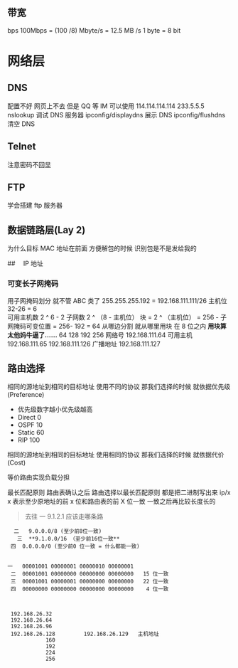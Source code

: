 ## 带宽

bps 100Mbps = (100 /8) Mbyte/s = 12.5 MB /s
1 byte = 8 bit

# 网络层

## DNS

配置不好 网页上不去 但是 QQ 等 IM 可以使用
114.114.114.114 233.5.5.5
nslookup 调试 DNS 服务器
ipconfig/displaydns 展示 DNS
ipconfig/flushdns 清空 DNS

## Telnet

注意密码不回显

## FTP

学会搭建 ftp 服务器

## 数据链路层(Lay 2)

为什么目标 MAC 地址在前面 方便解包的时候 识别包是不是发给我的

##　 IP 地址

### 可变长子网掩码

用子网掩码划分 就不管 ABC 类了
255.255.255.192 = 192.168.111.111/26
主机位 32-26 = 6  
可用主机数 2 ^ 6 - 2
子网数 2 ^ （8 - 主机位）
块 = 2 ^ （主机位） = 256 - 子网掩码可变位置 = 256- 192 = 64
从哪边分割 就从哪里用块 在 8 位之内
**用块算 太他妈牛逼了......**
64 128 192 256 
网络号 192.168.111.64
可用主机 192.168.111.65 192.168.111.126
广播地址 192.168.111.127

## 路由选择

相同的源地址到相同的目标地址 使用不同的协议 那我们选择的时候 就依据优先级(Preference)

- 优先级数字越小优先级越高
- Direct 0
- OSPF 10
- Static 60
- RIP 100

相同的源地址到相同的目标地址 使用相同的协议 那我们选择的时候 就依据代价(Cost)

等价路由实现负载分担

最长匹配原则
路由表确认之后 路由选择以最长匹配原则
都是把二进制写出来 ip/x x 表示至少原地址的前 x 位和路由表的前 X 位一致 一致之后再比较长度长的

> 去往 一 9.1.2.1 应该走哪条路

      二   9.0.0.0/8 (至少前8位一致)
       三  **9.1.0.0/16 （至少前16位一致**
     四  0.0.0.0/0 (至少前0 位一致 = 什么都能一致)


    一   00001001 00000001 00000010 00000001
     二  00001001 00000000 00000000 00000000   15 位一致
     三  00001001 00000001 00000000 00000000   22 位一致
     四  00000000 00000000 00000000 00000000    4 位一致



     192.168.26.32
     192.168.26.64
     192.168.26.96
     192.168.26.128         192.168.26.129   主机地址
                160
                192
                224
                256
